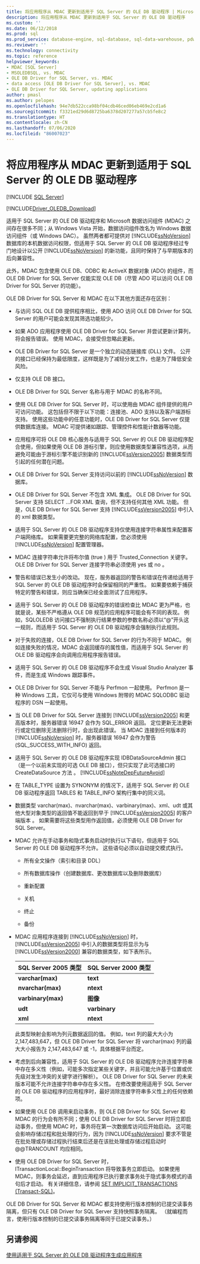 ```yaml
---
title: 将应用程序从 MDAC 更新到适用于 SQL Server 的 OLE DB 驱动程序 | Microsoft Docs
description: 将应用程序从 MDAC 更新到适用于 SQL Server 的 OLE DB 驱动程序
ms.custom: ''
ms.date: 06/12/2018
ms.prod: sql
ms.prod_service: database-engine, sql-database, sql-data-warehouse, pdw
ms.reviewer: ''
ms.technology: connectivity
ms.topic: reference
helpviewer_keywords:
- MDAC [SQL Server]
- MSOLEDBSQL, vs. MDAC
- OLE DB Driver for SQL Server, vs. MDAC
- data access [OLE DB Driver for SQL Server], vs. MDAC
- OLE DB Driver for SQL Server, updating applications
author: pmasl
ms.author: pelopes
ms.openlocfilehash: 94e7db522cca98bf04cdb46ced06eb469e2cd1a6
ms.sourcegitcommit: f3321ed29d6d8725ba6378d207277a57cb5fe8c2
ms.translationtype: HT
ms.contentlocale: zh-CN
ms.lasthandoff: 07/06/2020
ms.locfileid: "86007023"
---
```

# <a name="updating-an-application-to-ole-db-driver-for-sql-server-from-mdac"></a>将应用程序从 MDAC 更新到适用于 SQL Server 的 OLE DB 驱动程序
[!INCLUDE [SQL Server](../../../includes/applies-to-version/sql-asdb-asdbmi-asa-pdw.md)]

[!INCLUDE[Driver_OLEDB_Download](../../../includes/driver_oledb_download.md)]

  适用于 SQL Server 的 OLE DB 驱动程序和 Microsoft 数据访问组件 (MDAC) 之间存在很多不同；从 Windows Vista 开始，数据访问组件改名为 Windows 数据访问组件（或 Windows DAC）。 虽然两者都可提供对 [!INCLUDE[ssNoVersion](../../../includes/ssnoversion-md.md)] 数据库的本机数据访问权限，但适用于 SQL Server 的 OLE DB 驱动程序经过专门地设计以公开 [!INCLUDE[ssNoVersion](../../../includes/ssnoversion-md.md)] 的新功能，且同时保持了与早期版本的后向兼容性。   

 此外，MDAC 包含使用 OLE DB、ODBC 和 ActiveX 数据对象 (ADO) 的组件，而 OLE DB Driver for SQL Server 仅能实现 OLE DB（尽管 ADO 可以访问 OLE DB Driver for SQL Server 的功能）。  

 OLE DB Driver for SQL Server 和 MDAC 在以下其他方面还存在区别：  

-   与访问 SQL OLE DB 提供程序相比，使用 ADO 访问 OLE DB Driver for SQL Server 的用户可能会发现其筛选功能较少。  

-   如果 ADO 应用程序使用 OLE DB Driver for SQL Server 并尝试更新计算列，将会报告错误。 使用 MDAC，会接受但忽略此更新。  

-   OLE DB Driver for SQL Server 是一个独立的动态链接库 (DLL) 文件。 公开的接口已经保持为最低限度，这样既是为了减轻分发工作，也是为了降低安全风险。  

-   仅支持 OLE DB 接口。  

-   OLE DB Driver for SQL Server 名称与用于 MDAC 的名称不同。  

-   使用 OLE DB Driver for SQL Server 时，可以使用由 MDAC 组件提供的用户可访问功能。 这包括但不限于以下功能：连接池、ADO 支持以及客户端游标支持。 使用这些功能中的任意功能时，OLE DB Driver for SQL Server 仅提供数据库连接。 MDAC 可提供诸如跟踪、管理控件和性能计数器等功能。  

-   应用程序可将 OLE DB 核心服务与适用于 SQL Server 的 OLE DB 驱动程序配合使用，但如果使用 OLE DB 游标引擎，则应使用数据类型兼容性选项，从而避免可能由于游标引擎不能识别新的 [!INCLUDE[ssVersion2005](../../../includes/ssversion2005-md.md)] 数据类型而引起的任何潜在问题。  

-   OLE DB Driver for SQL Server 支持访问以前的 [!INCLUDE[ssNoVersion](../../../includes/ssnoversion-md.md)] 数据库。  

-   OLE DB Driver for SQL Server 不包含 XML 集成。 OLE DB Driver for SQL Server 支持 SELECT ...FOR XML 查询，但不支持任何其他 XML 功能。 但是，OLE DB Driver for SQL Server 支持 [!INCLUDE[ssVersion2005](../../../includes/ssversion2005-md.md)] 中引入的 xml  数据类型。  

-   适用于 SQL Server 的 OLE DB 驱动程序支持仅使用连接字符串属性来配置客户端网络库。 如果需要更完整的网络库配置，您必须使用 [!INCLUDE[ssNoVersion](../../../includes/ssnoversion-md.md)] 配置管理器。  

-   MDAC 连接字符串允许将布尔值 (true  ) 用于 Trusted_Connection  关键字。 OLE DB Driver for SQL Server 连接字符串必须使用 yes  或 no  。  

-   警告和错误已发生小的改动。 现在，服务器返回的警告和错误在传递给适用于 SQL Server 的 OLE DB 驱动程序时会保留相同的严重性。 如果要依赖于捕获特定的警告和错误，则应当确保已经全面测试了应用程序。  

-   适用于 SQL Server 的 OLE DB 驱动程序的错误检查比 MDAC 更为严格，也就是说，某些不严格遵从 OLE DB 规范的应用程序可能会有不同的表现。 例如，SQLOLEDB 访问接口不强制执行结果参数的参数名称必须以“\@”开头这一规则，而适用于 SQL Server 的 OLE DB 驱动程序会强制执行此规则。  

-   对于失败的连接，OLE DB Driver for SQL Server 的行为不同于 MDAC。 例如连接失败的情况，MDAC 会返回缓存的属性值，而适用于 SQL Server 的 OLE DB 驱动程序会向调用应用程序报告错误。  

-   适用于 SQL Server 的 OLE DB 驱动程序不会生成 Visual Studio Analyzer 事件，而是生成 Windows 跟踪事件。  

-   OLE DB Driver for SQL Server 不能与 Perfmon 一起使用。 Perfmon 是一种 Windows 工具，它仅可与使用 Windows 附带的 MDAC SQLODBC 驱动程序的 DSN 一起使用。  

-   当 OLE DB Driver for SQL Server 连接到 [!INCLUDE[ssVersion2005](../../../includes/ssversion2005-md.md)] 和更高版本时，服务器错误 16947 会作为 SQL_ERROR 返回。 定位更新无法更新行或定位删除无法删除行时，会出现此错误。 当 MDAC 连接到任何版本的 [!INCLUDE[ssNoVersion](../../../includes/ssnoversion-md.md)] 时，服务器错误 16947 会作为警告 (SQL_SUCCESS_WITH_INFO) 返回。  

-   适用于 SQL Server 的 OLE DB 驱动程序实现 IDBDataSourceAdmin 接口（是一个以前未实现的可选 OLE DB 接口），但只实现了此可选接口的 CreateDataSource 方法   。 [!INCLUDE[ssNoteDepFutureAvoid](../../../includes/ssnotedepfutureavoid-md.md)]  

-   在 TABLE_TYPE 设置为 SYNONYM 的情况下，适用于 SQL Server 的 OLE DB 驱动程序返回 TABLES 和 TABLE_INFO 架构行集中的同义词。  

-   数据类型 varchar(max)、nvarchar(max)、varbinary(max)、xml、udt 或其他大型对象类型的返回值不能返回到早于 [!INCLUDE[ssVersion2005](../../../includes/ssversion2005-md.md)] 的客户端版本      。 如果需要将这些类型用作返回值，必须使用 OLE DB Driver for SQL Server。  

-   MDAC 允许在手动事务和隐式事务启动时执行以下语句，但适用于 SQL Server 的 OLE DB 驱动程序不允许。 这些语句必须以自动提交模式执行。  

    -   所有全文操作（索引和目录 DDL）  

    -   所有数据库操作（创建数据库、更改数据库以及删除数据库）  

    -   重新配置  

    -   关机  

    -   终止  

    -   备份  

-   MDAC 应用程序连接到 [!INCLUDE[ssNoVersion](../../../includes/ssnoversion-md.md)] 时，[!INCLUDE[ssVersion2005](../../../includes/ssversion2005-md.md)] 中引入的数据类型将显示为与 [!INCLUDE[ssVersion2000](../../../includes/ssversion2000-md.md)] 兼容的数据类型，如下表所示。  

    |SQL Server 2005 类型|SQL Server 2000 类型|  
    |--------------------------|--------------------------|  
    |**varchar(max)**|**text**|  
    |**nvarchar(max)**|**ntext**|  
    |**varbinary(max)**|**图像**|  
    |**udt**|**varbinary**|  
    |**xml**|**ntext**|  

     此类型映射会影响为列元数据返回的值。 例如，text  列的最大大小为 2,147,483,647，但 OLE DB Driver for SQL Server 将 varchar(max)  列的最大大小报告为 2,147,483,647 或 -1，具体根据平台而定。  

-   考虑到后向兼容性，适用于 SQL Server 的 OLE DB 驱动程序允许连接字符串中存在多义性（例如，可能多次指定某些关键字，并且可能允许基于位置或优先级对发生冲突的关键字进行解析）。 OLE DB Driver for SQL Server 的未来版本可能不允许连接字符串中存在多义性。 在修改要使用适用于 SQL Server 的 OLE DB 驱动程序的应用程序时，最好消除连接字符串多义性上的任何依赖项。  

-   如果使用 OLE DB 调用来启动事务，则 OLE DB Driver for SQL Server 和 MDAC 的行为会有所不同；使用 OLE DB Driver for SQL Server 时将立即启动事务，但使用 MDAC 时，事务将在第一次数据库访问后开始启动。 这可能会影响存储过程和批处理的行为，因为 [!INCLUDE[ssNoVersion](../../../includes/ssnoversion-md.md)] 要求不管是在批处理或存储过程执行结束后还是在该批处理或存储过程启动时 @@TRANCOUNT 均应相同。  

-   使用 OLE DB Driver for SQL Server 时，ITransactionLocal::BeginTransaction 将导致事务立即启动。 如果使用 MDAC，则事务会延迟，直到应用程序已执行要求事务处于隐式事务模式的语句后才启动。 有关详细信息，请参阅 [SET IMPLICIT_TRANSACTIONS (Transact-SQL)](../../../t-sql/statements/set-implicit-transactions-transact-sql.md)。  


 OLE DB Driver for SQL Server 和 MDAC 都支持使用行版本控制的已提交读事务隔离，但只有 OLE DB Driver for SQL Server 支持快照事务隔离。 （就编程而言，使用行版本控制的已提交读事务隔离等同于已提交读事务。）  

## <a name="see-also"></a>另请参阅  
 [使用适用于 SQL Server 的 OLE DB 驱动程序生成应用程序](../../oledb/applications/building-applications-with-oledb-driver-for-sql-server.md)  
